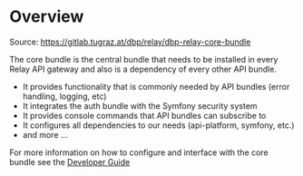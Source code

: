 # Overview

Source: https://gitlab.tugraz.at/dbp/relay/dbp-relay-core-bundle

The core bundle is the central bundle that needs to be installed in every Relay API
gateway and also is a dependency of every other API bundle.

* It provides functionality that is commonly needed by API bundles (error handling,
  logging, etc)
* It integrates the auth bundle with the Symfony security system
* It provides console commands that API bundles can subscribe to
* It configures all dependencies to our needs (api-platform, symfony, etc.)
* and more ...

For more information on how to configure and interface with the core bundle see
the [Developer Guide](https://dbp-demo.tugraz.at/handbook/relay/dev/)
